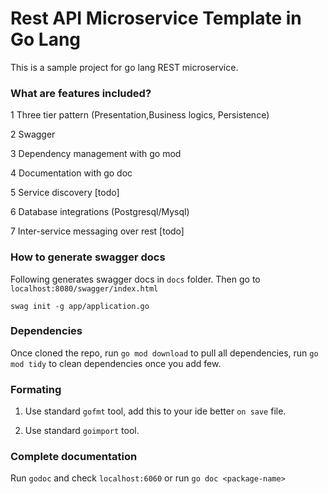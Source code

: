 # Rest API Microservice Template in Go Lang

This is a sample project for go lang REST microservice.

### What are features included?

1 Three tier pattern (Presentation,Business logics, Persistence)

2 Swagger

3 Dependency management with go mod

4 Documentation with go doc

5 Service discovery [todo]

6 Database integrations (Postgresql/Mysql)

7 Inter-service messaging over rest [todo]

### How to generate swagger docs

Following generates swagger docs in `docs` folder. Then go to `localhost:8080/swagger/index.html`

```shell
swag init -g app/application.go
```

### Dependencies

Once cloned the repo, run `go mod download` to pull all dependencies, run `go mod tidy` to clean dependencies once you add few.

### Formating

1. Use standard `gofmt` tool, add this to your ide better `on save` file.

2. Use standard `goimport` tool.

### Complete documentation

Run `godoc` and check `localhost:6060` or run `go doc <package-name>`
